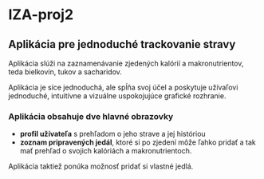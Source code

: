 # IZA-proj2

## Aplikácia pre jednoduché trackovanie stravy
Aplikácia slúži na zaznamenávanie zjedených kalórií a makronutrientov, teda bielkovín, tukov a sacharidov.

Aplikácia je síce jednoduchá, ale spĺňa svoj účel a poskytuje užívaľovi jednoduché, intuitívne a vizuálne uspokojujúce grafické rozhranie.

### Aplikácia obsahuje dve hlavné obrazovky 
- **profil užívateľa** s prehľadom o jeho strave a jej históriou
- **zoznam pripravených jedál**, ktoré si po zjedení môže ľahko pridať a tak mať prehľad o svojich kalóriách a makronutrientoch.

Aplikácia taktiež ponúka možnosť pridať si vlastné jedlá.
